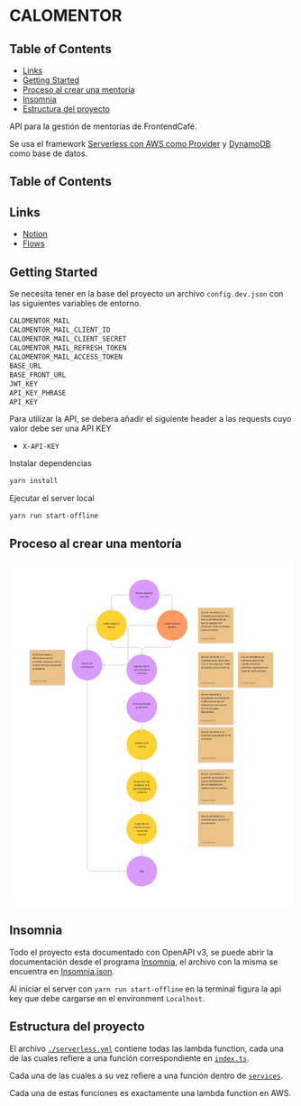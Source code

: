 # CALOMENTOR

## Table of Contents
<!-- START doctoc generated TOC please keep comment here to allow auto update -->
<!-- DON'T EDIT THIS SECTION, INSTEAD RE-RUN doctoc TO UPDATE -->
- [Links](#links)
- [Getting Started](#getting-started)
- [Proceso al crear una mentoría](#proceso-al-crear-una-mentoría)
- [Insomnia](#insomnia)
- [Estructura del proyecto](#estructura-del-proyecto)

<!-- END doctoc generated TOC please keep comment here to allow auto update -->

API para la gestión de mentorías de FrontendCafé.

Se usa el framework [Serverless con AWS como Provider](https://www.serverless.com/framework/docs/providers/aws) y [DynamoDB](https://docs.aws.amazon.com/sdk-for-javascript/v2/developer-guide/dynamodb-example-document-client.html) como base de datos.

## Table of Contents

## Links
- [Notion](https://www.notion.so/Calomentor-989804b257604f49b7998834bfd7014f)
- [Flows](https://www.figma.com/file/vI79Z9dt9ibWwB7klmE1ha/Calomentor-Jam?node-id=0%3A1)

## Getting Started

Se necesita tener en la base del proyecto un archivo `config.dev.json` con las siguientes variables de entorno.

```
CALOMENTOR_MAIL
CALOMENTOR_MAIL_CLIENT_ID
CALOMENTOR_MAIL_CLIENT_SECRET
CALOMENTOR_MAIL_REFRESH_TOKEN
CALOMENTOR_MAIL_ACCESS_TOKEN
BASE_URL
BASE_FRONT_URL
JWT_KEY
API_KEY_PHRASE
API_KEY
```

Para utilizar la API, se debera añadir el siguiente header a las requests cuyo valor debe ser una API KEY

- `X-API-KEY`

Instalar dependencias

```bash
yarn install
```

Ejecutar el server local

```bash
yarn run start-offline
```

## Proceso al crear una mentoría

![Mentorship Flow](./docs/create-mentorship-flow.png)

## Insomnia

Todo el proyecto esta documentado con OpenAPI v3, se puede abrir la documentación desde el programa [Insomnia](https://insomnia.rest/), el archivo con la misma se encuentra en [Insomnia.json](./docs/Insomnia.json).

Al iniciar el server con `yarn run start-offline` en la terminal figura la api key que debe cargarse en el environment `Localhost`.

## Estructura del proyecto

El archivo [`./serverless.yml`](./serverless.yml) contiene todas las lambda function, cada una de las cuales refiere a una función correspondiente en [`index.ts`](./index.ts).

Cada una de las cuales a su vez refiere a una función dentro de [`services`](./services).

Cada una de estas funciones es exactamente una lambda function en AWS.